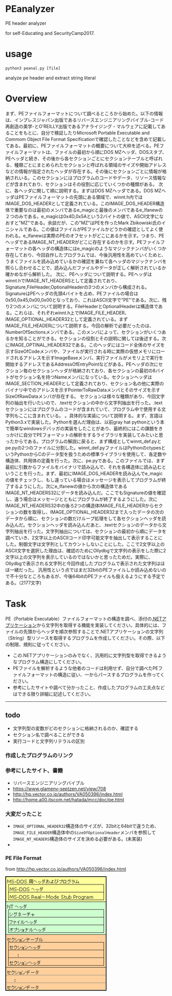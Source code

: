 # PEanalyzer
PE header analyzer

for self-Educating and SecurityCamp2017.

# usage
```
python3 peanal.py [file]
```

analyze pe header and extract string literal


# Overview
まず、PEファイルフォーマットについて調べるところから始めた。以下の情報は、インプレスジャパン出版であるリバースエンジニアリングバイブル-コード再創造の美学-とO'REILLY出版であるアナライジング・マルウェアに記載してあることをもとに、自分で検証したりMicrosoft Portable Executable and Commom Object File Format Specificationで確認したことなどを含めて記載してある。最初に、PEファイルフォーマットの概要について大枠を述べる。PEファイルフォーマットは、ファイルの最初から順にDOS MZヘッダ、DOSスタブ、PEヘッダと続き、その後から各セクションごとにセクションテーブルと呼ばれる、種類ごとにまとめられたセクションと呼ばれる領域のサイズや開始アドレスなどの情報が指定されたヘッダが存在する。その後にセクションごとに情報が格納されいる。このセクションにはプログラムのコードやデータ、リソース情報などが含まれており、セクションはその役割に応じていくつかの種類がある。
次に、各ヘッダに関して順に説明する。まずはDOS MZヘッダである。DOS MZヘッダはPEファイルフォーマットの先頭にある領域で、winnt.h内ではIMAGE_DOS_HEADERとして定義されている。このIMAGE_DOS_HEADER構造体で重要なのは最初のメンバであるe_magicと最後のメンバであるe_lfanewの２つのみである。e_magicは0x4D,0x5Aという2バイトの値で、ASCII文字になおすと"MZ"である。余談だが、この"MZ"はPEを作ったMark Zbikowiski氏のイニシャルである。この値はファイルがPEファイルかどうかの確認としてよく使われる。e_lfanewは実際のPEのオフセットがどこにあるかを示す。つまり、PEヘッダであるIMAGE_NT_HEADERがどこに存在するのかを示す。PEファイルフォーマットの各ヘッダの構造体にはe_magicのようなマジックナンバがいくつか存在しており、今回自作したプログラムでは、今後汎用性を高めていくためと、うまくファイルを読み込めているかの確認を兼ねて各ヘッダのマジックナンバを照らし合わせることで、読み込んだファイルやデータが正しく解析されているか確かめながら解析した。
次に、PEヘッダについて説明する。PEヘッダはwinnt.hでIMAGE_NT_HEADERSとして定義されており、Signature,FileHeader,OptionalHeaderの3つのメンバから構成される。SignatureはPEヘッダの先頭4バイトを占め、PEファイルの場合は0x50,0x45,0x00,0x00となっており、これはASCII文字で"PE"である。次に、残り2つのメンバについて説明する。FileHeaderとOptionalHeaderは構造体である。これらは、それぞれwinnt.h上でIMAGE_FILE_HEADER、IMAGE_OPTIONAL_HEADER32として定義されている。まずIMAGE_FILE_HEADERについて説明する。今回の解析で必要だったのは、NumberOfSectionsメンバである。このメンバによって、セクションがいくつあるかを知ることができる。セクションの役割とその説明に関しては後述する。次にIMAGE_OPTINAL_HEADER32である。このヘッダにはコード全体のサイズを示すSizeOfCodeメンバや、ファイルが実行される時に実際の仮想メモリにロードされるアドレスを示すImageBaseメンバ、実行ファイルがメモリ上で実行を開始するアドレスであるAddressOfEntryPointなどがある。PEヘッダの次にセクション毎のセクションヘッダが格納されており、各セクションの最初の8バイトがセクション名を持つNameメンバになっている。セクションヘッダはIMAGE_SECTION_HEADERとして定義されており、セクション名の他に実際のバイナリ中でのアドレスを示すPointerToRawDataメンバとそのサイズを示すSizeOfRawDataメンバが存在する。
セクションは様々な種類があり、今回文字列の抽出を行いたいので、.textセクションの中から文字列抽出を行った。.textセクションにはプログラムのコードが含まれていて、プログラム中で使用する文字列もここに含まれている。
。具体的な実装について説明する。まず、言語はPython3.xで実装した。Pythonを選んだ理由は、以前gray hat pythonという本で簡単なwindowsデバッガの実装をしたことがあり、最終的にはこの課題をきっかけに自分でPEフォーマットの解析をするライブラリを実装してみたいと思ったからである。プログラムの解説に戻ると、まず構成としてwinnt_def.pyとpe.pyの2つのファイルに分割した。winnt_def.pyファイルはPythonのctypesというPythonからCのデータ型を扱うための標準ライブラリを使用して、各定数や構造体、共用体の定義を行った。次に、pe.pyである。このファイルでは、まず最初に引数からファイルをバイナリで読み込んで、それを各構造体に読み込むということを行った。まず、最初にIMAGE_DOS_HEADERを読み込んでe_magicの値をチェックし、もし違っている場合はメッセージを表示してプログラムが終了するようにした。次にe_lfanewの値から次の構造体であるIMAGE_NT_HEADERS32にデータを読み込んだ。ここでもSignatureの値を確認し、違う場合はメッセージとともにプログラムが終了するようにした。次にIMAGE_NT_HEADERS32中の後ろ2つの構造体IMAGE_FILE_HEADERからセクションの数を取得し、IMAGE_OPTIONAL_HEADER32まで入ったデータの次のデータから順に、セクションの数だけループ処理をして各セクションヘッダを読み込んだ。セクションヘッダを読み込んだあと、.textセクションのデータから文字列抽出を行った。文字列抽出については、セクションの最初から順にデータを調べていき、2文字以上のASCIIコード印字可能文字を抽出して表示することにした。制御文字は文字列としてカウントしないことにした。ここで2文字以上のASCII文字を選択した理由は、確認のためにOllydbgで文字列の表示をした際に2文字以上の文字列を表示しているのではないかと思ったためだ。実際に、Ollydbgで表示される文字列と今回作成したプログラムで表示された文字列はほぼ一緒だった。
汎用性という点ではまだ32bitのPEファイルしか読み込めないので不十分なところもあるが、今後64bitのPEファイルも扱えるようにする予定である。（2177文字)


# Task
PE（Portable Executable）ファイルフォーマットの構造を調べ、添付の[.NETアプリケーション](./dotNet-A-6/)から文字列を取得する機能を実装してください。具体的には、ファイルの先頭からヘッダを順次参照することで.NETアプリケーションの文字列（String）型リソースを取得するプログラムを作成してください。その際、以下の制限、規則に従ってください。 

- この.NETアプリケーションのみでなく、汎用的に文字列型を取得できるようなプログラム構造にしてください。 
- PEファイルを解析するような他者のコードは利用せず、自分で調べたPEファイルフォーマットの構造に従い、一からパースするプログラムを作ってください。 
- 参考にしたサイトや調べて分かったこと、作成したプログラムの工夫点などはできる限り詳細に記述してください。

---
## todo
- 文字列型の変数がどのセクションに格納されるのか、確認する
- セクション名で調べることができる
- 実行コードと文字列リテラルの区別

### 作成したプログラムのリンク

### 参考にしたサイト、書籍

- リバースエンジニアリングバイブル
- https://www.glamenv-septzen.net/view/708
- http://hp.vector.co.jp/authors/VA050396/index.html
- http://home.a00.itscom.net/hatada/mcc/doc/pe.html

### 大変だったこと

- `IMAGE_OPTIONAL_HEADER32`構造体のサイズが、32bitと64bitで違うため、`IMAGE_FILE_HEADER`構造体中の`SizeOfOptionalHeader`メンバを参照して`IMAGE_NT_HEADERS`構造体のサイズを決める必要がある。(未実装)
- 

### PE File Format 
from http://hp.vector.co.jp/authors/VA050396/index.html

![](./img/pe.png)
